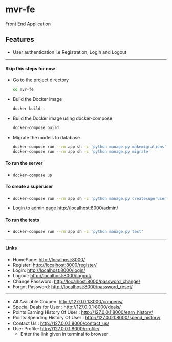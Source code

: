 # mvr-fe
Front End Application

## Features
- User authentication i.e Registration, Login and Logout

- ------------------------------------------------------------------
#### Skip this steps for now
- Go to the project directory
  ```bash
  cd mvr-fe
  ```
- Build the Docker image
  ```bash
  docker build .
  ```
- Build the Docker image using docker-compose
  ```bash
  docker-compose build
  ```
- Migrate the models to database
  ```bash
  docker-compose run --rm app sh -c 'python manage.py makemigrations'
  docker-compose run --rm app sh -c 'python manage.py migrate'
  ```


#### To run the server
-   ```bash
    docker-compose up
    ```
#### To create a superuser
- ```bash
  docker-compose run --rm app sh -c 'python manage.py createsuperuser'
  ```
- Login to admin page
  <http://localhost:8000/admin/>


#### To run the tests
- ```bash
  docker-compose run --rm app sh -c 'python manage.py test'
  ```
- --------------------------------------------------------------------------

#### Links
- HomePage: <http://localhost:8000/>
- Register: <http://localhost:8000/register/>
- Login: <http://localhost:8000/login/>
- Logout: <http://localhost:8000/logout/>
- Change Password: <http://localhost:8000/password_change/>
- Forgot Password: <http://localhost:8000/password_reset/>
- -----------------------------------------------------------
- All Available Coupen: <http://127.0.0.1:8000/coupens/>
- Special Deals for User : <http://127.0.0.1:8000/deals/>
- Points Earning History Of User : <http://127.0.0.1:8000/earn_history/>
- Points Spending History Of User : <http://127.0.0.1:8000/spend_history/>
- Contact Us : <http://127.0.0.1:8000/contact_us/>
- User Profile: <http://127.0.0.1:8000/profile/>
  - Enter the link given in terminal to browser
 
